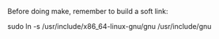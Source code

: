 Before doing make, remember to build a soft link:

sudo ln -s /usr/include/x86_64-linux-gnu/gnu /usr/include/gnu
